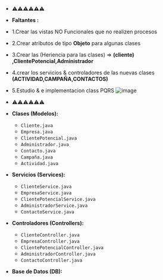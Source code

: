 


- ⚠️⚠️⚠️⚠️⚠️⚠️
- **Faltantes :**
- 1.Crear las vistas NO Funcionales que no realizen procesos 
- 2.Crear atributos de tipo **Objeto** para algunas clases 
- 3.Crear las (Heriencia para las clases) => **(cliente) ,ClientePotencial,Administrador**
- 4.crear los servicios & controladores de las nuevas clases **(ACTIVIDAD,CAMPAÑA,CONTACTOS)**
- 5.Estudio & e implementacion class PQRS
![image](https://github.com/user-attachments/assets/d225320f-1f97-4cd3-85c1-36d5b1fb148c)

- ⚠️⚠️⚠️⚠️⚠️⚠️


-   **Clases (Modelos):**
    -   `Cliente.java`
    -   `Empresa.java`
    -   `ClientePotencial.java`
    -   `Administrador.java`
    -   `Contacto.java`
    -   `Campaña.java`
    -   `Actividad.java`
    
-   **Servicios (Services):**
    -   `ClienteService.java`
    -   `EmpresaService.java`
    -   `ClientePotencialService.java`
    -   `AdministradorService.java`
    -   `ContactoService.java`


-   **Controladores (Controllers):**
    -   `ClienteController.java`
    -   `EmpresaController.java`
    -   `ClientePotencialController.java`
    -   `AdministradorController.java`
    -   `ContactoController.java`


-   **Base de Datos (DB):**
   
